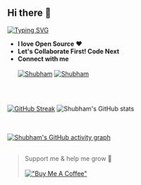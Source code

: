 ## Hi there 👋
[![Typing SVG](https://readme-typing-svg.herokuapp.com?color=FF355E&lines=I+am+a+Self+taught+developer)](https://git.io/typing-svg)
- **I love Open Source** ❤️ 
- **Let's Collaborate First! Code Next**
- **Connect with me** <br></br>
[![Shubham](https://img.icons8.com/color/48/000000/twitter--v1.png)](https://twitter.com/ShubhamKukretii) [![Shubham](https://img.icons8.com/fluency/48/000000/linkedin.png)](https://www.linkedin.com/in/shubhamkukreti/)

<br></br>

[![GitHub Streak](https://github-readme-streak-stats.herokuapp.com?user=KukretiShubham&theme=radical)](https://git.io/streak-stats) ![Shubham's GitHub stats](https://github-readme-stats.vercel.app/api?username=KukretiShubham&show_icons=true&theme=radical&count_private=true)

<br></br>
[![Shubham's GitHub activity graph](https://activity-graph.herokuapp.com/graph?username=KukretiShubham&theme=redical&hide_border=true)](https://git.io/KukretiShubham)
<br></br>
> Support me & help me grow 🤗
<br></br>
[!["Buy Me A Coffee"](https://www.buymeacoffee.com/assets/img/custom_images/orange_img.png)](https://www.buymeacoffee.com/shubhamkukreti)
